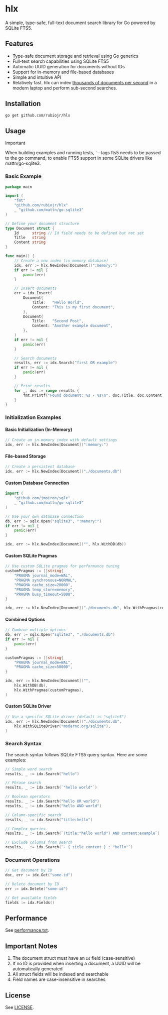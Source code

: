 # hlx

A simple, type-safe, full-text document search library for Go powered by SQLite FTS5.

## Features

- Type-safe document storage and retrieval using Go generics
- Full-text search capabilities using SQLite FTS5
- Automatic UUID generation for documents without IDs
- Support for in-memory and file-based databases
- Simple and intuitive API
- Relatively fast. hlx can index [thousands of documents per second](/performance.txt) in a modern laptop and perform sub-second searches.

## Installation

```bash
go get github.com/rubiojr/hlx
```

## Usage

>[!IMPORTANT]
> When building examples and running tests, `--tags fts5 needs to be passed to the go command, to enable FTS5 support in some SQLite drivers like mattn/go-sqlite3.

### Basic Example

```go
package main

import (
    "fmt"
    "github.com/rubiojr/hlx"
    _ "github.com/mattn/go-sqlite3"
)

// Define your document structure
type Document struct {
    Id      string // Id field needs to be defined but not set
    Title   string
    Content string
}

func main() {
    // Create a new index (in-memory database)
    idx, err := hlx.NewIndex[Document](":memory:")
    if err != nil {
        panic(err)
    }

    // Insert documents
    err = idx.Insert(
        Document{
            Title:   "Hello World",
            Content: "This is my first document",
        },
        Document{
            Title:   "Second Post",
            Content: "Another example document",
        },
    )
    if err != nil {
        panic(err)
    }

    // Search documents
    results, err := idx.Search("first OR example")
    if err != nil {
        panic(err)
    }

    // Print results
    for _, doc := range results {
        fmt.Printf("Found document: %s - %s\n", doc.Title, doc.Content)
    }
}
```

### Initialization Examples

#### Basic Initialization (In-Memory)
```go
// Create an in-memory index with default settings
idx, err := hlx.NewIndex[Document](":memory:")
```

#### File-based Storage
```go
// Create a persistent database
idx, err := hlx.NewIndex[Document]("./documents.db")
```

#### Custom Database Connection
```go
import (
    "github.com/jmoiron/sqlx"
    _ "github.com/mattn/go-sqlite3"
)

// Use your own database connection
db, err := sqlx.Open("sqlite3", ":memory:")
if err != nil {
    panic(err)
}

idx, err := hlx.NewIndex[Document]("", hlx.WithDB(db))
```

#### Custom SQLite Pragmas
```go
// Use custom SQLite pragmas for performance tuning
customPragmas := []string{
    "PRAGMA journal_mode=WAL",
    "PRAGMA synchronous=NORMAL",
    "PRAGMA cache_size=20000",
    "PRAGMA temp_store=memory",
    "PRAGMA busy_timeout=5000",
}

idx, err := hlx.NewIndex[Document]("./documents.db", hlx.WithPragmas(customPragmas))
```

#### Combined Options
```go
// Combine multiple options
db, err := sqlx.Open("sqlite3", "./documents.db")
if err != nil {
    panic(err)
}

customPragmas := []string{
    "PRAGMA journal_mode=WAL",
    "PRAGMA cache_size=50000",
}

idx, err := hlx.NewIndex[Document]("", 
    hlx.WithDB(db),
    hlx.WithPragmas(customPragmas),
)
```

#### Custom SQLite Driver
```go
// Use a specific SQLite driver (default is "sqlite3")
idx, err := hlx.NewIndex[Document]("./documents.db", 
    hlx.WithSQLiteDriver("modernc.org/sqlite"),
)
```

### Search Syntax

The search syntax follows SQLite FTS5 query syntax. Here are some examples:

```go
// Simple word search
results, _ := idx.Search("hello")

// Phrase search
results, _ := idx.Search(`"hello world"`)

// Boolean operators
results, _ := idx.Search("hello OR world")
results, _ := idx.Search("hello AND world")

// Column-specific search
results, _ := idx.Search("title:hello")

// Complex queries
results, _ := idx.Search(`(title:"hello world") AND content:example`)

// Exclude columns from search
results, _ := idx.Search(`- { title content } : "hello"`)
```

### Document Operations

```go
// Get document by ID
doc, err := idx.Get("some-id")

// Delete document by ID
err := idx.Delete("some-id")

// Get available fields
fields := idx.Fields()
```

## Performance

See [performance.txt](/performance.txt).

## Important Notes

1. The document struct must have an `Id` field (case-sensitive)
2. If no ID is provided when inserting a document, a UUID will be automatically generated
3. All struct fields will be indexed and searchable
4. Field names are case-insensitive in searches

## License

See [LICENSE](/LICENSE).
